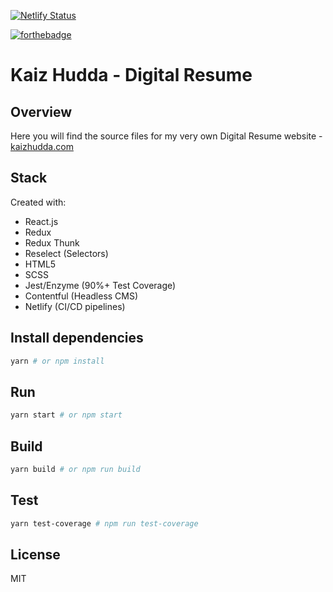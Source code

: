 [![Netlify Status](https://api.netlify.com/api/v1/badges/a1d22016-7cc4-43d4-909f-d462938ca3ab/deploy-status)](https://app.netlify.com/sites/kaizhudda/deploys)

[![forthebadge](https://forthebadge.com/images/badges/built-with-love.svg)](https://forthebadge.com)

# Kaiz Hudda - Digital Resume

## Overview
Here you will find the source files for my very own Digital Resume website - [kaizhudda.com](https://kaizhudda.com)

## Stack
Created with: 
* React.js 
* Redux
* Redux Thunk
* Reselect (Selectors)
* HTML5 
* SCSS 
* Jest/Enzyme (90%+ Test Coverage)
* Contentful (Headless CMS)
* Netlify (CI/CD pipelines)

## Install dependencies

``` bash
yarn # or npm install
```

## Run

``` bash
yarn start # or npm start
```

## Build

``` bash
yarn build # or npm run build
```

## Test

``` bash
yarn test-coverage # npm run test-coverage
```

## License
MIT
